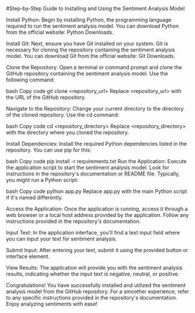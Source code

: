 #Step-by-Step Guide to Installing and Using the Sentiment Analysis Model


Install Python: Begin by installing Python, the programming language required to run the sentiment analysis model. You can download Python from the official website: Python Downloads.

Install Git: Next, ensure you have Git installed on your system. Git is necessary for cloning the repository containing the sentiment analysis model. You can download Git from the official website: Git Downloads.

Clone the Repository: Open a terminal or command prompt and clone the GitHub repository containing the sentiment analysis model. Use the following command:

bash
Copy code
git clone <repository_url>
Replace <repository_url> with the URL of the GitHub repository.

Navigate to the Repository: Change your current directory to the directory of the cloned repository. Use the cd command:

bash
Copy code
cd <repository_directory>
Replace <repository_directory> with the directory where you cloned the repository.

Install Dependencies: Install the required Python dependencies listed in the repository. You can use pip for this:

bash
Copy code
pip install -r requirements.txt
Run the Application: Execute the application script to start the sentiment analysis model. Look for instructions in the repository's documentation or README file. Typically, you might run a Python script:

bash
Copy code
python app.py
Replace app.py with the main Python script if it's named differently.

Access the Application: Once the application is running, access it through a web browser or a local host address provided by the application. Follow any instructions provided in the repository's documentation.

Input Text: In the application interface, you'll find a text input field where you can input your text for sentiment analysis.

Submit Input: After entering your text, submit it using the provided button or interface element.

View Results: The application will provide you with the sentiment analysis results, indicating whether the input text is negative, neutral, or positive.

Congratulations!
You have successfully installed and utilized the sentiment analysis model from the GitHub repository. For a smoother experience, refer to any specific instructions provided in the repository's documentation. Enjoy analyzing sentiments with ease!
